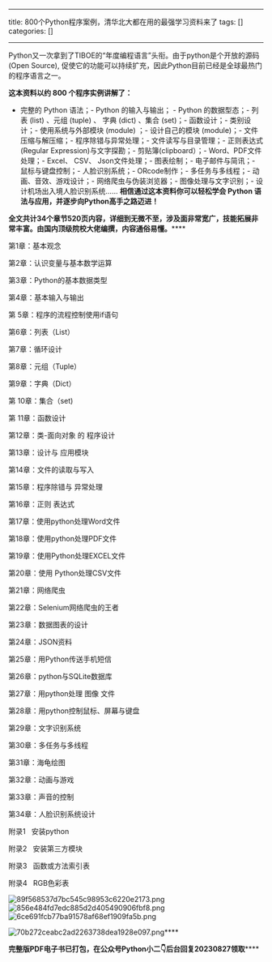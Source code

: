 
--- 
title:  800个Python程序案例，清华北大都在用的最强学习资料来了 
tags: []
categories: [] 

---
Python又一次拿到了TIBOE的“年度编程语言”头衔。由于python是个开放的源码(Open Source), 促使它的功能可以持续扩充，因此Python目前已经是全球最热门的程序语言之一。

**这本资料以约 800 个程序实例讲解了：**
- 完整的 Python 语法；- Python 的输入与输出； - Python 的数据型态；- 列表 (list) 、元组 (tuple) 、 字典 (dict) 、集合 (set)；- 函数设计；- 类别设计；- 使用系统与外部模块 (module) ；- 设计自己的模块 (module)；- 文件压缩与解压缩；- 程序除错与异常处理；- 文件读写与目录管理；- 正则表达式(Regular Expression)与文字探勘；- 剪贴簿(clipboard）；- Word、PDF文件处理；- Excel、 CSV、 Json文件处理；- 图表绘制；- 电子邮件与简讯；- 鼠标与键盘控制；- 人脸识别系统；- ORcode制作；- 多任务与多线程；- 动画、音效、游戏设计；- 网络爬虫与伪装浏览器；- 图像处理与文字识别；- 设计机场出入境人脸识别系统……
**相信通过这本资料你可以轻松学会 Python 语法与应用，并逐步向Python高手之路迈进！**

**全文共计34个章节520页内容，详细到无微不至，涉及面非常宽广，技能拓展非常丰富。由国内顶级院校大佬编撰，内容通俗易懂。******

第1章：基本观念 

第2章：认识变量与基本数学运算

第3章：Python的基本数据类型 

第4章：基本输入与输出

第 5章：程序的流程控制使用if语句

第6章：列表（List）

第7章：循环设计

第8章：元组（Tuple）

第9章：字典（Dict）

第 10章：集合（set)

第 11章：函数设计

第12章：类-面向对象 的 程序设计

第13章：设计与 应用模块

第14章：文件的读取与写入

第15章：程序除错与 异常处理

第16章：正则 表达式

第17章：使用python处理Word文件

第18章：使用python处理PDF文件

第19章：使用Python处理EXCEL文件

第20章：使用 Python处理CSV文件

第21章：网络爬虫

第22章：Selenium网络爬虫的王者

第23章：数据图表的设计

第24章：JSON资料

第25章：用Python传送手机短信

第26章：python与SQLite数据库

第27章：用python处理 图像 文件

第28章：用python控制鼠标、屏幕与键盘

第29章：文字识别系统

第30章：多任务与多线程

第31章：海龟绘图

第32章：动画与游戏

第33章：声音的控制

第34章：人脸识别系统设计

附录1   安装python

附录2   安装第三方模块

附录3   函数或方法索引表

附录4   RGB色彩表

<img src="https://img-blog.csdnimg.cn/img_convert/89f568537d7bc545c98953c6220e2173.png" alt="89f568537d7bc545c98953c6220e2173.png">

<img src="https://img-blog.csdnimg.cn/img_convert/856e484fd7edc885d2d405490906fbf8.png" alt="856e484fd7edc885d2d405490906fbf8.png">

<img src="https://img-blog.csdnimg.cn/img_convert/6ce691fcb77ba91578af68ef1909fa5b.png" alt="6ce691fcb77ba91578af68ef1909fa5b.png">

<img src="https://img-blog.csdnimg.cn/img_convert/70b272ceabc2ad2263738dea1928e097.png" alt="70b272ceabc2ad2263738dea1928e097.png">****

**完整版PDF电子书已打包，在公众号****Python小二****👇后台回复****20230827****领取******










